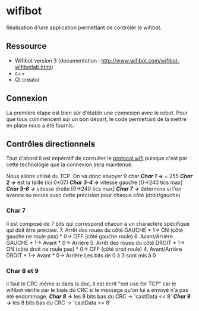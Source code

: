 # wifibot
Réalisation d'une application permettant de contrôler le wifibot.

## Ressource
- Wifibot version 3 (documentation : http://www.wifibot.com/wifibot-wifibotlab.html)
- c++
- Qt creator

## Connexion
La première étape est  bien sûr d'établir une connexion avec le robot. Pour que tous commencent sur un bon départ, le code permettant de la mettre en place nous a été fournis.

## Contrôles directionnels
Tout d'abord il est impératif de consulter le [protocol wifi](chrome-extension://oemmndcbldboiebfnladdacbdfmadadm/http://www.wifibot.com/download/2012/Raw_Ethernet_Wifi_protocol_2012.pdf) puisque c'est par cette technologie que la connexion sera maintenue.

Nous allons utilisé du TCP. On va donc envoyer 9 char
**_Char 1 ->_** = 255
**_Char 2 ->_** est la taille (ici 0*07)
**_Char 3-4 ->_** vitesse gauche [0->240 tics max]
**_Char 5-6 ->_** vitesse droite [0->240 tics max]
**_Char 7 ->_** détermine si l'on avance ou recule avec cette précision pour chaque côté (droit/gauche)

### Char 7
Il est composé de 7 bits qui correspond chacun à un charactère spécifique qui doit être préciser.
    7. Arrêt des roues du côté GAUCHE
        * 1-> ON (côté gauche ne roule pas)
        * 0-> OFF (côté gauche roule)
    6. Avant/Arrière GAUCHE
        * 1-> Avant
        * 0-> Arrière
    5. Arrêt des roues du côté DROIT
        * 1-> ON (côté droit ne roule pas)
        * 0-> OFF (côté droit roule)
    4. Avant/Arrière DROIT
        * 1-> Avant
        * 0-> Arrière
Les bits de 0 à 3 sont mis à 0

### Char 8 et 9
il faut le CRC même si dans la doc, il est écrit "not use for TCP" car le wifibot vérifie par le biais du CRC si le message qu'on lui a envoyé n'a pas été endommagé.
**_Char 8 ->_** les 8 bits bas du CRC -> 'castData << 8'
**_Char 9 ->_** les 8 bits bas du CRC -> 'castData >> 8'
